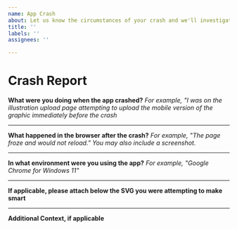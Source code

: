 ```yaml
---
name: App Crash
about: Let us know the circumstances of your crash and we'll investigate the issue
title: ''
labels: ''
assignees: ''

---
```


# Crash Report
**What were you doing when the app crashed?** *For example, "I was on the illustration upload page attempting to upload the mobile version of the graphic immediately before the crash*


---
**What happened in the browser after the crash?** *For example, "The page froze and would not reload." You may also include a screenshot.*


---
**In what environment were you using the app?** *For example, "Google Chrome for Windows 11"*


---
**If applicable, please attach below the SVG you were attempting to make smart**


---
**Additional Context, if applicable**
